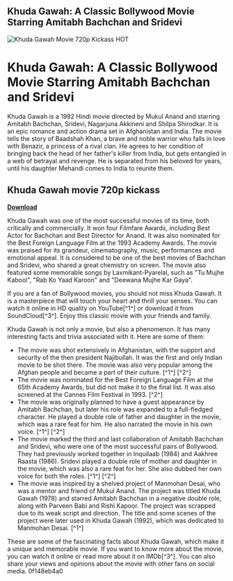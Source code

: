 ## Khuda Gawah: A Classic Bollywood Movie Starring Amitabh Bachchan and Sridevi

 
![Khuda Gawah Movie 720p Kickass _HOT_](https://i.ytimg.com/vi/9ZR3S3GAKIE/maxresdefault.jpg)

 
# Khuda Gawah: A Classic Bollywood Movie Starring Amitabh Bachchan and Sridevi
 
Khuda Gawah is a 1992 Hindi movie directed by Mukul Anand and starring Amitabh Bachchan, Sridevi, Nagarjuna Akkineni and Shilpa Shirodkar. It is an epic romance and action drama set in Afghanistan and India. The movie tells the story of Baadshah Khan, a brave and noble warrior who falls in love with Benazir, a princess of a rival clan. He agrees to her condition of bringing back the head of her father's killer from India, but gets entangled in a web of betrayal and revenge. He is separated from his beloved for years, until his daughter Mehandi comes to India to reunite them.
 
## Khuda Gawah movie 720p kickass


[**Download**](https://persifalque.blogspot.com/?d=2tKtTc)

 
Khuda Gawah was one of the most successful movies of its time, both critically and commercially. It won four Filmfare Awards, including Best Actor for Bachchan and Best Director for Anand. It was also nominated for the Best Foreign Language Film at the 1993 Academy Awards. The movie was praised for its grandeur, cinematography, music, performances and emotional appeal. It is considered to be one of the best movies of Bachchan and Sridevi, who shared a great chemistry on screen. The movie also featured some memorable songs by Laxmikant-Pyarelal, such as "Tu Mujhe Kabool", "Rab Ko Yaad Karoon" and "Deewana Mujhe Kar Gaya".
 
If you are a fan of Bollywood movies, you should not miss Khuda Gawah. It is a masterpiece that will touch your heart and thrill your senses. You can watch it online in HD quality on YouTube[^1^] or download it from SoundCloud[^3^]. Enjoy this classic movie with your friends and family.

Khuda Gawah is not only a movie, but also a phenomenon. It has many interesting facts and trivia associated with it. Here are some of them:
 
- The movie was shot extensively in Afghanistan, with the support and security of the then president Najibullah. It was the first and only Indian movie to be shot there. The movie was also very popular among the Afghan people and became a part of their culture. [^1^] [^2^]
- The movie was nominated for the Best Foreign Language Film at the 65th Academy Awards, but did not make it to the final list. It was also screened at the Cannes Film Festival in 1993. [^2^]
- The movie was originally planned to have a guest appearance by Amitabh Bachchan, but later his role was expanded to a full-fledged character. He played a double role of father and daughter in the movie, which was a rare feat for him. He also narrated the movie in his own voice. [^1^] [^2^]
- The movie marked the third and last collaboration of Amitabh Bachchan and Sridevi, who were one of the most successful pairs of Bollywood. They had previously worked together in Inquilaab (1984) and Aakhree Raasta (1986). Sridevi played a double role of mother and daughter in the movie, which was also a rare feat for her. She also dubbed her own voice for both the roles. [^1^] [^2^]
- The movie was inspired by a shelved project of Manmohan Desai, who was a mentor and friend of Mukul Anand. The project was titled Khuda Gawah (1978) and starred Amitabh Bachchan in a negative double role, along with Parveen Babi and Rishi Kapoor. The project was scrapped due to its weak script and direction. The title and some scenes of the project were later used in Khuda Gawah (1992), which was dedicated to Manmohan Desai. [^1^]

These are some of the fascinating facts about Khuda Gawah, which make it a unique and memorable movie. If you want to know more about the movie, you can watch it online or read more about it on IMDb[^3^]. You can also share your views and opinions about the movie with other fans on social media.
 0f148eb4a0
